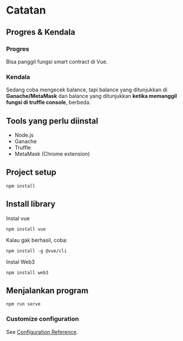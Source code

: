 # Catatan
## Progres & Kendala
### Progres
Bisa panggil fungsi smart contract di Vue.
### Kendala
Sedang coba mengecek balance, tapi balance yang ditunjukkan di **Ganache/MetaMask** dan balance yang ditunjukkan **ketika memanggil fungsi di truffle console**, berbeda.

## Tools yang perlu diinstal
- Node.js
- Ganache
- Truffle
- MetaMask (Chrome extension)

## Project setup
```
npm install
```

## Install library
Instal vue
```
npm install vue
```
Kalau gak berhasil, coba:
```
npm install -g @vue/cli
```
Instal Web3
```
npm install web3
```

## Menjalankan program
```
npm run serve
```

### Customize configuration
See [Configuration Reference](https://cli.vuejs.org/config/).


